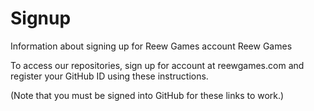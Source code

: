 # Signup
Information about signing up for Reew Games account
Reew Games

To access our repositories, sign up for account at reewgames.com and register your GitHub ID using these instructions.

(Note that you must be signed into GitHub for these links to work.)
